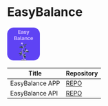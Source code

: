 # EasyBalance
<img src="assets/EasyBalanceLogo.png" alt="Easy Balance Logo" width="15%" />


| Title           | Repository | 
|-----------------|------------|
| EasyBalance APP | [REPO](https://github.com/Taksato-Personal-Projects/easybalance-app) |
| EasyBalance API | [REPO](https://github.com/Taksato-Personal-Projects/easybalance-api) | 
